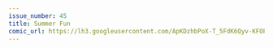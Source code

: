 ```yaml
---
issue_number: 45
title: Summer Fun
comic_url: https://lh3.googleusercontent.com/ApKDzhbPoX-T_5FdK6Qyv-KFOPHyG7b8UopbouI2U6NuyZ0OvSMINqIFKG3szi_iKkG2SSEAakusYMeGcinKgLJeDlz1FGBCpO71W4uhkRwtNZLhz-g_xaca4rI71uMH-7HBUfTQxA=w1200
---
```

